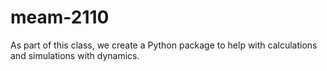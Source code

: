 # meam-2110
As part of this class, we create a Python package to help with calculations and simulations with dynamics.

